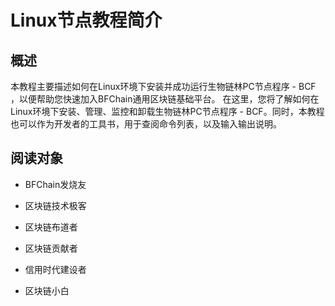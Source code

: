 # Linux节点教程简介

## 概述
本教程主要描述如何在Linux环境下安装并成功运行生物链林PC节点程序 - BCF ，以便帮助您快速加入BFChain通用区块链基础平台。
在这里，您将了解如何在Linux环境下安装、管理、监控和卸载生物链林PC节点程序 - BCF。同时，本教程也可以作为开发者的工具书，用于查阅命令列表，以及输入输出说明。

## 阅读对象

* BFChain发烧友

* 区块链技术极客

* 区块链布道者

* 区块链贡献者

* 信用时代建设者

* 区块链小白

